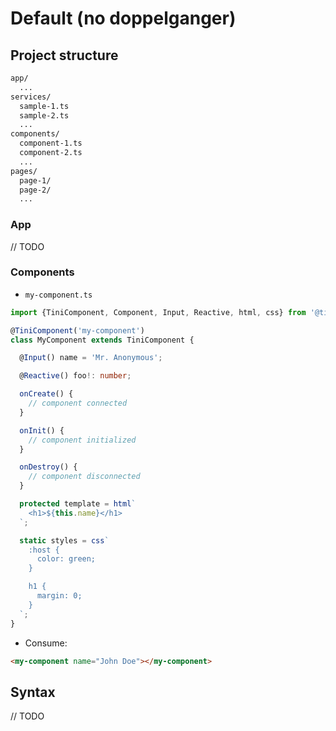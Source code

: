 # Default (no doppelganger)

## Project structure

```txt
app/
  ...
services/
  sample-1.ts
  sample-2.ts
  ...
components/
  component-1.ts
  component-2.ts
  ...
pages/
  page-1/
  page-2/
  ...

```

### App

// TODO

### Components

- `my-component.ts`

```ts
import {TiniComponent, Component, Input, Reactive, html, css} from '@tinijs/core';

@TiniComponent('my-component')
class MyComponent extends TiniComponent {

  @Input() name = 'Mr. Anonymous';

  @Reactive() foo!: number;

  onCreate() {
    // component connected
  }

  onInit() {
    // component initialized
  }

  onDestroy() {
    // component disconnected
  }

  protected template = html`
    <h1>${this.name}</h1>
  `;

  static styles = css`
    :host {
      color: green;
    }

    h1 {
      margin: 0;
    }
  `;
}
```

- Consume:

```html
<my-component name="John Doe"></my-component>
```

## Syntax

// TODO
